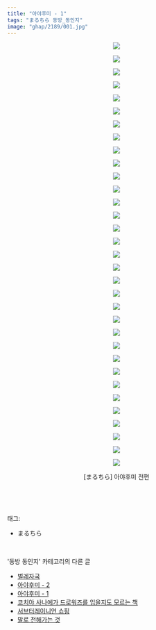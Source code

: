 ```yaml
---
title: "아야후미 - 1"
tags: "まるちら 동방_동인지"
image: "ghap/2189/001.jpg"
---
```

<div class="article">
<p style="text-align: center; clear: none; float: none;"><img src="{{ site.nasurl }}/ghap/2189/001.jpg"/></p>
<p style="text-align: center; clear: none; float: none;"><img src="{{ site.nasurl }}/ghap/2189/002.jpg"/></p>
<p style="text-align: center; clear: none; float: none;"><img src="{{ site.nasurl }}/ghap/2189/003.jpg"/></p>
<p style="text-align: center; clear: none; float: none;"><img src="{{ site.nasurl }}/ghap/2189/004.jpg"/></p>
<p style="text-align: center; clear: none; float: none;"><img src="{{ site.nasurl }}/ghap/2189/005.jpg"/></p>
<p style="text-align: center; clear: none; float: none;"><img src="{{ site.nasurl }}/ghap/2189/006.jpg"/></p>
<p style="text-align: center; clear: none; float: none;"><img src="{{ site.nasurl }}/ghap/2189/007.jpg"/></p>
<p style="text-align: center; clear: none; float: none;"><img src="{{ site.nasurl }}/ghap/2189/008.jpg"/></p>
<p style="text-align: center; clear: none; float: none;"><img src="{{ site.nasurl }}/ghap/2189/009.jpg"/></p>
<p style="text-align: center; clear: none; float: none;"><img src="{{ site.nasurl }}/ghap/2189/010.jpg"/></p>
<p style="text-align: center; clear: none; float: none;"><img src="{{ site.nasurl }}/ghap/2189/011.jpg"/></p>
<p style="text-align: center; clear: none; float: none;"><img src="{{ site.nasurl }}/ghap/2189/012.jpg"/></p>
<p style="text-align: center; clear: none; float: none;"><img src="{{ site.nasurl }}/ghap/2189/013.jpg"/></p>
<p style="text-align: center; clear: none; float: none;"><img src="{{ site.nasurl }}/ghap/2189/014.jpg"/></p>
<p style="text-align: center; clear: none; float: none;"><img src="{{ site.nasurl }}/ghap/2189/015.jpg"/></p>
<p style="text-align: center; clear: none; float: none;"><img src="{{ site.nasurl }}/ghap/2189/016.jpg"/></p>
<p style="text-align: center; clear: none; float: none;"><img src="{{ site.nasurl }}/ghap/2189/017.jpg"/></p>
<p style="text-align: center; clear: none; float: none;"><img src="{{ site.nasurl }}/ghap/2189/018.jpg"/></p>
<p style="text-align: center; clear: none; float: none;"><img src="{{ site.nasurl }}/ghap/2189/019.jpg"/></p>
<p style="text-align: center; clear: none; float: none;"><img src="{{ site.nasurl }}/ghap/2189/020.jpg"/></p>
<p style="text-align: center; clear: none; float: none;"><img src="{{ site.nasurl }}/ghap/2189/021.jpg"/></p>
<p style="text-align: center; clear: none; float: none;"><img src="{{ site.nasurl }}/ghap/2189/022.jpg"/></p>
<p style="text-align: center; clear: none; float: none;"><img src="{{ site.nasurl }}/ghap/2189/023.jpg"/></p>
<p style="text-align: center; clear: none; float: none;"><img src="{{ site.nasurl }}/ghap/2189/024.jpg"/></p>
<p style="text-align: center; clear: none; float: none;"><img src="{{ site.nasurl }}/ghap/2189/025.jpg"/></p>
<p style="text-align: center; clear: none; float: none;"><img src="{{ site.nasurl }}/ghap/2189/026.jpg"/></p>
<p style="text-align: center; clear: none; float: none;"><img src="{{ site.nasurl }}/ghap/2189/027.jpg"/></p>
<p style="text-align: center; clear: none; float: none;"><img src="{{ site.nasurl }}/ghap/2189/028.jpg"/></p>
<p style="text-align: center; clear: none; float: none;"><img src="{{ site.nasurl }}/ghap/2189/029.jpg"/></p>
<p style="text-align: center; clear: none; float: none;"><img src="{{ site.nasurl }}/ghap/2189/030.jpg"/></p>
<p style="text-align: center; clear: none; float: none;"><img src="{{ site.nasurl }}/ghap/2189/031.jpg"/></p>
<p style="text-align: center; clear: none; float: none;"><img src="{{ site.nasurl }}/ghap/2189/032.jpg"/></p>
<p style="text-align: center; clear: none; float: none;"><img src="{{ site.nasurl }}/ghap/2189/033.jpg"/></p>
<p style="text-align: center; clear: none; float: none;">[まるちら] 아야후미 전편</p>
<p><br/></p>
</div><br/>
<div class="tagTrail">
<p>태그: </p>
<ul>
<li>まるちら</li>
</ul>
</div><br/>
<div class="another">
<p>'동방 동인지' 카테고리의 다른 글</p>
<ul>
<li><a href="/2016-09-17-ghap_2193">벌레자국</a></li>
<li><a href="/2016-09-17-ghap_2190">아야후미 - 2</a></li>
<li><a href="/2016-09-17-ghap_2189">아야후미 - 1</a></li>
<li><a href="/2016-09-17-ghap_2187">코치야 사나에가 드로워즈를 입을지도 모르는 책</a></li>
<li><a href="/2016-09-17-ghap_2186">서브터레이니언 쇼핑</a></li>
<li><a href="/2016-09-16-ghap_2185">말로 전해가는 것</a></li>
</ul>
</div><br/>
<div class="cb_module cb_fluid">
<div class="cb_wrt cb_profile">
</div><!-- commentList close -->
</div><br/>
